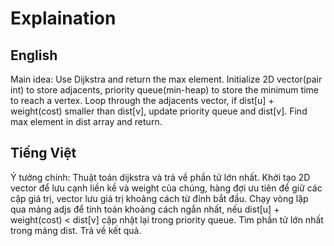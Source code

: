 # Explaination

## English
Main idea: Use Dijkstra and return the max element.
Initialize 2D vector(pair int) to store adjacents, priority queue(min-heap) to store the minimum time to reach a vertex. Loop through the adjacents vector, if dist[u] + weight(cost) smaller than dist[v], update priority queue and dist[v]. Find max element in dist array and return.

## Tiếng Việt
Ý tưởng chính: Thuật toán dijkstra và trả về phần tử lớn nhất.
Khởi tạo 2D vector để lưu cạnh liền kề và weight của chúng, hàng đợi ưu tiên để giữ các cặp giá trị, vector lưu giá trị khoảng cách từ đỉnh bắt đầu. Chạy vòng lặp qua mảng adjs để tính toán khoảng cách ngắn nhất, nếu dist[u] + weight(cost) < dist[v] cập nhật lại trong priority queue. Tìm phần tử lớn nhất trong mảng dist. Trả về kết quả.
